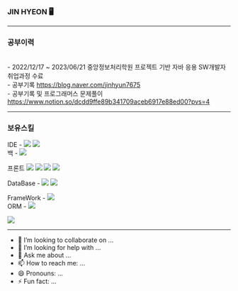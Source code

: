 ### JIN HYEON  🖥️
<hr>

### 공부이력 
<br> - 2022/12/17 ~ 2023/06/21 중앙정보처리학원 프로젝트 기반 자바 응용 SW개발자 취업과정 수료
<br> - 공부기록 https://blog.naver.com/jinhyun7675
<br> - 공부기록 및 프로그래머스 문제풀이 https://www.notion.so/dcdd9ffe89b341709aceb6917e88ed00?pvs=4
<hr>

### 보유스킬
IDE - <img src="https://img.shields.io/badge/eclipse-2C2255?style=flat&logo=eclipseide&logoColor=white" />
      <img src="https://img.shields.io/badge/sts3-2C2255?style=flat&logo=sts3&logoColor=white" /> <br>
백 - <img src="https://img.shields.io/badge/Java-007396?style=flat&logo=Java&logoColor=white" /> <br>

프론트	  <img src="https://img.shields.io/badge/html5-E34F26?style=flat&logo=html5&logoColor=white"> 
	  <img src="https://img.shields.io/badge/css3-1572B6?style=flat&logo=css3&logoColor=white"> 
	  <img src="https://img.shields.io/badge/javascript-F7DF1E?style=flat&logo=javascript&logoColor=black"> 
	  <img src="https://img.shields.io/badge/jquery-0769AD?style=flat&logo=jquery&logoColor=white"> <br>

DataBase - <img src="https://img.shields.io/badge/oracle-F80000?style=flat&logo=oracle&logoColor=white"> 
  	   <img src="https://img.shields.io/badge/mysql-4479A1?style=flat&logo=mysql&logoColor=white">  <br>

      
FrameWork -   <img src="https://img.shields.io/badge/SpringBoot-6DB33F?style=flat&logo=SpringBoot&logoColor=white"> <br>
ORM - <img src="https://img.shields.io/badge/MyBatis-6DB33F?style=flat&logo=MyBatis&logoColor=white">

 <img src="https://img.shields.io/badge/github-181717?style=flat&logo=github&logoColor=white">
<hr>

- 👯 I’m looking to collaborate on ...
- 🤔 I’m looking for help with ...
- 💬 Ask me about ...
- 📫 How to reach me: ...
- 😄 Pronouns: ...
- ⚡ Fun fact: ...

